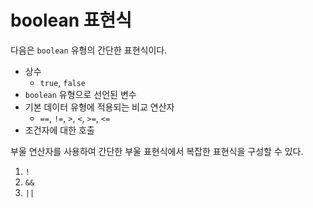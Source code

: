 # boolean 표현식

다음은 `boolean` 유형의 간단한 표현식이다.
- 상수
  - `true`, `false`
- `boolean` 유형으로 선언된 변수
- 기본 데이터 유형에 적용되는 비교 연산자 
  - `==`, `!=`, `>`, `<`, `>=`, `<=`
- 조건자에 대한 호출

부울 연산자를 사용하여 간단한 부울 표현식에서 복잡한 표현식을 구성할 수 있다.
1. `!`
2. `&&`
3. `||`